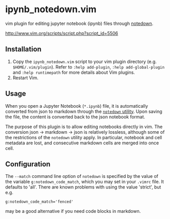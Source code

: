 # ipynb_notedown.vim

vim plugin for editing jupyter notebook (ipynb) files through [notedown][1].

<http://www.vim.org/scripts/script.php?script_id=5506>


## Installation ##

1. Copy the `ipynb_notedown.vim` script to your vim plugin directory (e.g.
   `$HOME/.vim/plugin`).  Refer to `:help add-plugin`,
   `:help add-global-plugin` and `:help runtimepath` for more details about
   Vim plugins.
2. Restart Vim.


## Usage ##

When you open a Jupyter Notebook (`*.ipynb`) file, it is automatically
converted from json to markdown through the [`notedown` utility][1]. Upon saving
the file, the content is converted back to the json notebook format.

The purpose of this plugin is to allow editing notebooks directly in vim.
The conversion json → markdown → json is relatively lossless, although
some of the restrictions of the `notedown` utility apply. In particular,
notebook and cell metadata are lost, and consecutive markdown cells are
merged into once cell.


## Configuration ##

The `--match` command line option of `notedown` is specified by the value
of the variable `g:notedown_code_match`, which you may set in your `.vimrc`
file. It defaults to 'all'. There are known problems with using the value
'strict', but e.g.

    g:notedown_code_match='fenced'

may be a good alternative if you need code blocks in markdown.

[1]: https://github.com/aaren/notedown
